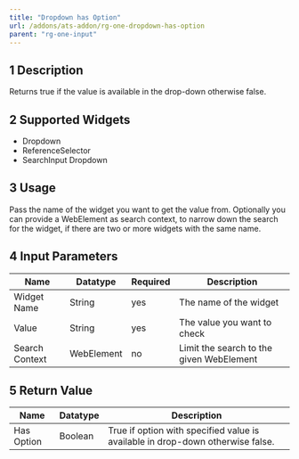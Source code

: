 ```yaml
---
title: "Dropdown has Option"
url: /addons/ats-addon/rg-one-dropdown-has-option
parent: "rg-one-input"
---
```


## 1 Description

Returns true if the value is available in the drop-down otherwise false.

## 2 Supported Widgets

* Dropdown
* ReferenceSelector
* SearchInput Dropdown

## 3 Usage

Pass the name of the widget you want to get the value from.
Optionally you can provide a WebElement as search context, to narrow down the search for the widget, if there are two or more widgets with the same name.

## 4 Input Parameters

Name | Datatype | Required | Description
--- | --- | --- | ---
Widget Name | String | yes | The name of the widget
Value | String | yes | The value you want to check
Search Context | WebElement | no | Limit the search to the given WebElement

## 5 Return Value

Name | Datatype | Description
--- | --- | ---
Has Option | Boolean | True if option with specified value is available in drop-down otherwise false.
